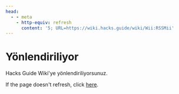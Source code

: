 ```yaml
---
head:
  - - meta
    - http-equiv: refresh
      content: '5; URL=https://wiki.hacks.guide/wiki/Wii:RSSMii'
---
```


# Yönlendiriliyor

Hacks Guide Wiki'ye yönlendiriliyorsunuz.

If the page doesn't refresh, click [here](https://wiki.hacks.guide/wiki/Wii:RSSMii).
